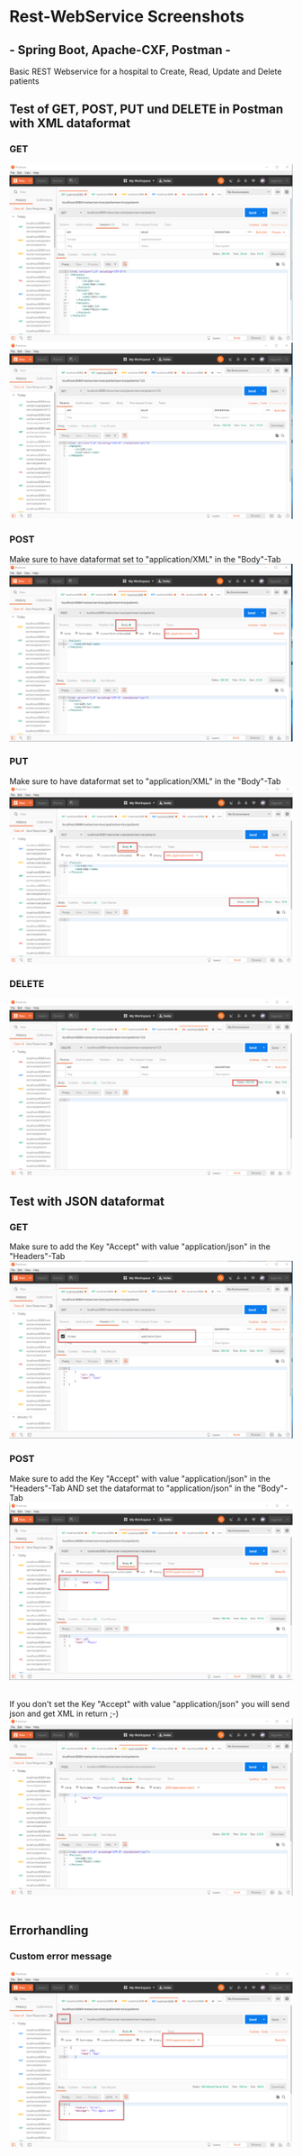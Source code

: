 # Rest-WebService Screenshots
##  - Spring Boot, Apache-CXF, Postman - 
Basic REST Webservice for a hospital to Create, Read, Update and Delete patients

## Test of GET, POST, PUT und DELETE in Postman with XML dataformat

### GET
![Get all patients](docs/postman-xml-getAll.png)
![Get a single patient](docs/postman-xml-get1.png)

### POST
Make sure to have dataformat set to "application/XML" in the "Body"-Tab
![Create a patient](docs/postman-xml-post.png)

### PUT
Make sure to have dataformat set to "application/XML" in the "Body"-Tab
![Create a patient](docs/postman-xml-put.png)

### DELETE
![Delete a patient](docs/postman-xml-delete.png)


## Test with JSON dataformat

### GET
Make sure to add the Key "Accept" with value "application/json" in the "Headers"-Tab
![JSON Get all patients](docs/postman-json.png)

### POST
Make sure to add the Key "Accept" with value "application/json" in the "Headers"-Tab
AND set the dataformat to "application/json" in the "Body"-Tab
![JSON Create a patient](docs/postman-json-post.png)
<br><br>

If you don't set the Key "Accept" with value "application/json" you will send json and get
XML in return ;-)
![JSON XML mixed](docs/postman-json-xml.png)
<br><br>

## Errorhandling

### Custom error message
![custom errormessage](docs/postman-json-errormessage.png)




